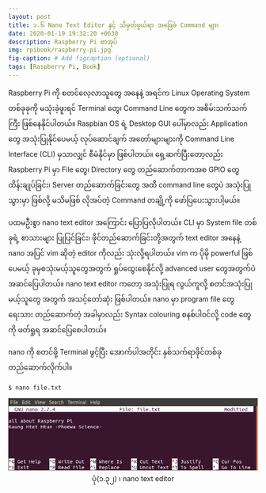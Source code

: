 ```yaml
---
layout: post
title: ၁.၆ Nano Text Editor နှင့် သိမှတ်ဖွယ်ရာ အခြေခံ Command များ
date: 2020-01-19 19:32:20 +0630
description: Raspberry Pi စာအုပ်
img: rpibook/raspberry-pi.jpg
fig-caption: # Add figcaption (optional)
tags: [Raspberry Pi, Book]
---
```

Raspberry Pi ကို စတင်လေ့လာသူတွေ အနေနဲ့ အရင်က Linux Operating System တစ်ခုခုကို မသုံးခဲ့ဖူးရင် Terminal တွေ၊ Command Line တွေက အစိမ်းသက်သက်ကြီး ဖြစ်နေနိုင်ပါတယ်။ Raspbian OS ရဲ့ Desktop GUI ပေါ်မှာလည်း Application တွေ အသုံးပြုနိုင်ပေမယ့် လုပ်ဆောင်ချက် အတော်များများကို Command Line Interface (CLI) မှသာလျှင် စီမံနိုင်မှာ ဖြစ်ပါတယ်။ ရှေ့ဆက်ပြီးတော့လည်း Raspberry Pi မှာ File တွေ၊ Directory တွေ တည်ဆောက်တာကအစ GPIO တွေ ထိန်းချုပ်ခြင်း၊ Server တည်ဆောက်ခြင်းတွေ အထိ command line တွေပဲ အသုံးပြုသွားမှာ ဖြစ်လို့ မသိမဖြစ် လိုအပ်တဲ့ Command တချို့ကို ဖော်ပြပေးသွားပါ့မယ်။

ပထမဦးစွာ nano text editor အကြောင်း ပြောပြလိုပါတယ်။ CLI မှာ System file တစ်ခုရဲ့ စာသားများ ပြုပြင်ခြင်း၊ ဖိုင်တည်ဆောက်ခြင်းတို့အတွက် text editor အနေနဲ့ nano အပြင် vim ဆိုတဲ့ editor ကိုလည်း သုံးလို့ရပါတယ်။ vim က ပိုမို powerful ဖြစ်ပေမယ့် ခုမှစသုံးမယ့်သူတွေအတွက် ရှုပ်ထွေးစေနိုင်လို့  advanced user တွေအတွက်ပဲ အဆင်ပြေပါတယ်။  nano text editor ကတော့ အသုံးပြုရ လွယ်ကူလို့ စတင်အသုံးပြုမယ့်သူတွေ အတွက် အသင့်တော်ဆုံး ဖြစ်ပါတယ်။ nano မှာ program file တွေ ရေးသား တည်ဆောက်တဲ့ အခါမှာလည်း Syntax colouring စနစ်ပါဝင်လို့ code တွေကို ဖတ်ရှုရ အဆင်ပြေစေပါတယ်။

nano ကို စတင်ဖို့ Terminal ဖွင့်ပြီး အောက်ပါအတိုင်း နှစ်သက်ရာဖိုင်တစ်ခု တည်ဆောက်လိုက်ပါ။

`$ nano file.txt`

<p align="center">
<img src="/assets/img/rpibook/cli1.png">
<br>
<a>ပုံ(၁.၃၂) ၊ nano text editor</a>
</p>

